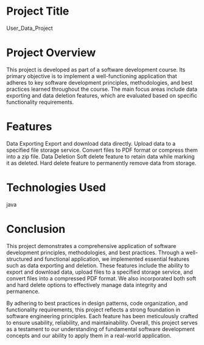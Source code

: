 # Project Title
  User_Data_Project

# Project Overview
This project is developed as part of a software development course. Its primary objective is to implement a well-functioning application that adheres to key software development principles, methodologies, and best practices learned throughout the course. The main focus areas include data exporting and data deletion features, which are evaluated based on specific functionality requirements.

# Features
  Data Exporting
    Export and download data directly.
    Upload data to a specified file storage service.
    Convert files to PDF format or compress them into a zip file.
  Data Deletion
    Soft delete feature to retain data while marking it as deleted.
    Hard delete feature to permanently remove data from storage.

# Technologies Used
 java

# Conclusion
This project demonstrates a comprehensive application of software development principles, methodologies, and best practices. Through a well-structured and functional application, we implemented essential features such as data exporting and deletion. These features include the ability to export and download data, upload files to a specified storage service, and convert files into a compressed PDF format. We also incorporated both soft and hard delete options to effectively manage data integrity and permanence.

By adhering to best practices in design patterns, code organization, and functionality requirements, this project reflects a strong foundation in software engineering principles. Each feature has been meticulously crafted to ensure usability, reliability, and maintainability. Overall, this project serves as a testament to our understanding of fundamental software development concepts and our ability to apply them in a real-world application.
